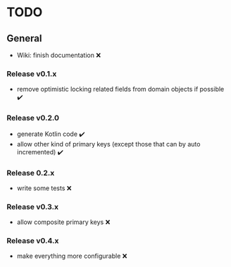 # TODO

## General
* Wiki: finish documentation :x:

### Release v0.1.x
* remove optimistic locking related fields from domain objects if possible :heavy_check_mark:

### Release v0.2.0
* generate Kotlin code :heavy_check_mark:
* allow other kind of primary keys (except those that can by auto incremented) :heavy_check_mark:

### Release 0.2.x
* write some tests :x:

### Release v0.3.x
* allow composite primary keys :x:

### Release v0.4.x
* make everything more configurable :x:
